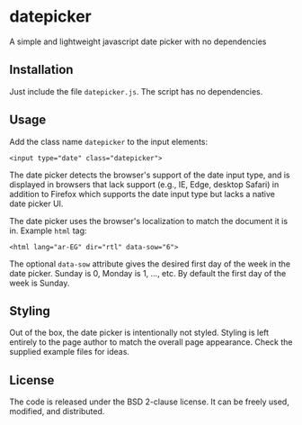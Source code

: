 # datepicker

A simple and lightweight javascript date picker with no dependencies

## Installation

Just include the file `datepicker.js`. The script has no dependencies.

## Usage

Add the class name `datepicker` to the input elements:

    <input type="date" class="datepicker">

The date picker detects the browser's support of the date input type, and is
displayed in browsers that lack support (e.g., IE, Edge, desktop Safari) in
addition to Firefox which supports the date input type but lacks a native date
picker UI.

The date picker uses the browser's localization to match the document it is in.
Example `html` tag:

    <html lang="ar-EG" dir="rtl" data-sow="6">

The optional `data-sow` attribute gives the desired first day of the week in the
date picker. Sunday is 0, Monday is 1, &hellip;, etc. By default the first day
of the week is Sunday.

## Styling

Out of the box, the date picker is intentionally not styled. Styling is left
entirely to the page author to match the overall page appearance. Check the
supplied example files for ideas.

## License

The code is released under the BSD 2-clause license. It can be freely used,
modified, and distributed.
